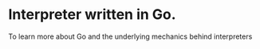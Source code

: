 # Interpreter written in Go.

To learn more about Go and the underlying mechanics behind interpreters
